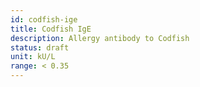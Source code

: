 ```yaml
---
id: codfish-ige
title: Codfish IgE
description: Allergy antibody to Codfish
status: draft
unit: kU/L
range: < 0.35
---
```

